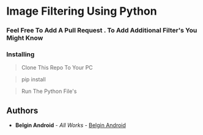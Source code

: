 # Image Filtering Using Python

### Feel Free To Add A Pull Request . To Add Additional Filter's You Might Know

### Installing

> Clone This Repo To Your PC 

> pip install <Required Module>

> Run The Python File's


## Authors

* **Belgin Android** - *All Works* - [Belgin Android](https://github.com/Belgin-Android)

